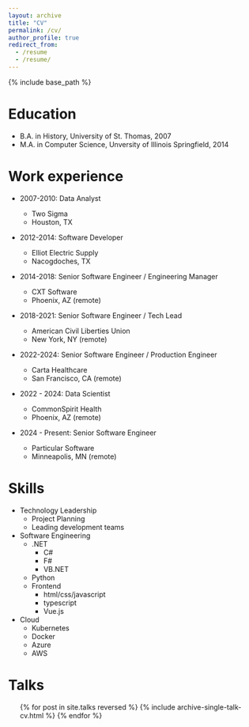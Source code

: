 ```yaml
---
layout: archive
title: "CV"
permalink: /cv/
author_profile: true
redirect_from:
  - /resume
  - /resume/
---
```


{% include base_path %}

Education
======
* B.A. in History, University of St. Thomas, 2007
* M.A. in Computer Science, Unversity of Illinois Springfield, 2014

Work experience
======

* 2007-2010: Data Analyst
  * Two Sigma
  * Houston, TX

* 2012-2014: Software Developer
  * Elliot Electric Supply
  * Nacogdoches, TX

* 2014-2018: Senior Software Engineer / Engineering Manager
  * CXT Software
  * Phoenix, AZ (remote)

* 2018-2021: Senior Software Engineer / Tech Lead
  * American Civil Liberties Union
  * New York, NY (remote)

* 2022-2024: Senior Software Engineer / Production Engineer
  * Carta Healthcare
  * San Francisco, CA (remote)

* 2022 - 2024: Data Scientist
  * CommonSpirit Health
  * Phoenix, AZ (remote)

* 2024 - Present: Senior Software Engineer
  * Particular Software
  * Minneapolis, MN (remote)


<!--
* Spring 2024: Academic Pages Collaborator
  * GitHub University
  * Duties includes: Updates and improvements to template
  * Supervisor: The Users

* Fall 2015: Research Assistant
  * GitHub University
  * Duties included: Merging pull requests
  * Supervisor: Professor Hub

* Summer 2015: Research Assistant
  * GitHub University
  * Duties included: Tagging issues
  * Supervisor: Professor Git
-->
  
Skills
======

* Technology Leadership
  * Project Planning
  * Leading development teams
* Software Engineering
  * .NET
    * C#
    * F#
    * VB.NET
  * Python
  * Frontend
    * html/css/javascript
    * typescript
    * Vue.js
* Cloud 
  * Kubernetes
  * Docker
  * Azure
  * AWS

Talks
======
  <ul>{% for post in site.talks reversed %}
    {% include archive-single-talk-cv.html  %}
  {% endfor %}</ul>